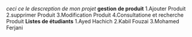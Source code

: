 *ceci ce le descreption de mon projet*
**gestion de produit**
1.Ajouter  Produit
2.supprimer Produit 
3.Modification Produit
4.Consultatione et recherche Produit
**Listes de étudiants**
1.Ayed Hachich
2.Kabil Fouzai
3.Mohamed Ferjani